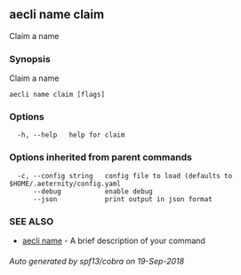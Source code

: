 ## aecli name claim

Claim a name

### Synopsis

Claim a name

```
aecli name claim [flags]
```

### Options

```
  -h, --help   help for claim
```

### Options inherited from parent commands

```
  -c, --config string   config file to load (defaults to $HOME/.aeternity/config.yaml
      --debug           enable debug
      --json            print output in json format
```

### SEE ALSO

* [aecli name](aecli_name.md)	 - A brief description of your command

###### Auto generated by spf13/cobra on 19-Sep-2018
